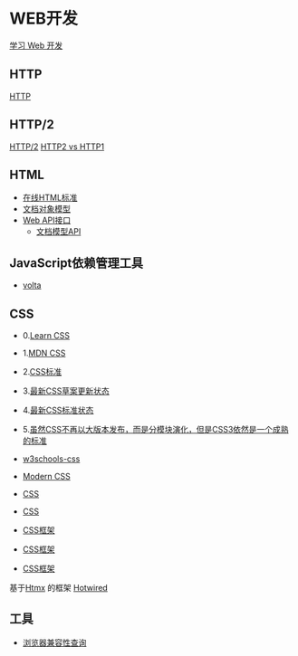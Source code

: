 # WEB开发

[学习 Web 开发](https://developer.mozilla.org/zh-CN/docs/Learn)

## HTTP

[HTTP](https://developer.mozilla.org/zh-CN/docs/Web/HTTP)

## HTTP/2

[HTTP/2](https://datatracker.ietf.org/doc/html/rfc9113)
[HTTP2 vs HTTP1](https://www.wallarm.com/what/what-is-http-2-and-how-is-it-different-from-http-1)

## HTML

- [在线HTML标准](https://html.spec.whatwg.org/multipage/)
- [文档对象模型](https://developer.mozilla.org/en-US/docs/Web/API/Document_Object_Model)
- [Web API接口](https://developer.mozilla.org/zh-CN/docs/Web/API)
  - [文档模型API](https://developer.mozilla.org/en-US/docs/Web/API/HTML_DOM_API)

## JavaScript依赖管理工具

- [volta](https://docs.volta.sh/guide/getting-started)

## CSS

- 0.[Learn CSS](https://web.dev/learn/css/)
- 1.[MDN CSS](https://developer.mozilla.org/zh-CN/docs/Web/CSS)
- 2.[CSS标准](https://www.w3.org/Style/CSS/#specs)
- 3.[最新CSS草案更新状态](https://drafts.csswg.org/)
- 4.[最新CSS标准状态](https://www.w3.org/TR/css/)
- 5.[虽然CSS不再以大版本发布，而是分模块演化，但是CSS3依然是一个成熟的标准](https://www.w3.org/TR/selectors-3/)

- [w3schools-css](https://www.w3schools.com/css/default.asp)
- [Modern CSS](https://moderncss.dev/)
- [CSS](https://www.w3.org/Style/CSS/read.en.html)
- [CSS](https://www.w3.org/Style/CSS/learning)
- [CSS框架](https://juejin.cn/post/7235906458885701687)
- [CSS框架](https://cloud.tencent.com/developer/article/2259844)
- [CSS框架](https://segmentfault.com/a/1190000040718161)

基于[Htmx](https://htmx.org) 的框架 [Hotwired](https://hotwired.dev)

## 工具

- [浏览器兼容性查询](https://caniuse.com/)

